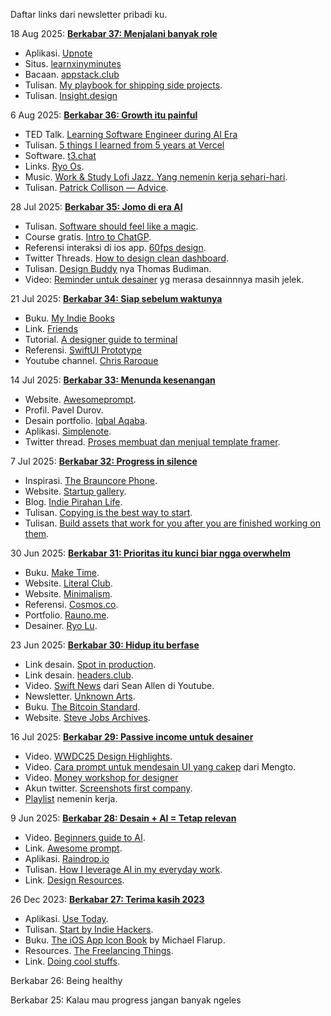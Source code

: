 
Daftar links dari newsletter pribadi ku. 

18 Aug 2025: [**Berkabar 37: Menjalani banyak role**](https://iosipratama.substack.com/p/berkabar-37-menjalani-banyak-role)
- Aplikasi. [Upnote](https://getupnote.com/)
- Situs. [learnxinyminutes](https://learnxinyminutes.com/)
- Bacaan. [appstack.club](https://appstacks.club/)
- Tulisan. [My playbook for shipping side projects](https://brianlovin.com/writing/my-playbook-for-shipping-side-projects).
- Tulisan. [Insight.design](https://medium.com/insightdesign)

6 Aug 2025: [**Berkabar 36: Growth itu painful**](https://iosipratama.substack.com/p/berkabar-36-growth-itu-painful)
- TED Talk. [Learning Software Engineer during AI Era](https://www.youtube.com/watch?v=w4rG5GY9IlA)
- Tulisan. [5 things I learned from 5 years at Vercel](https://leerob.com/vercel)
- Software. [t3.chat](https://t3.chat/)
- Links. [Ryo Os](https://os.ryo.lu/).
- Music. [Work & Study Lofi Jazz. Yang nemenin kerja sehari-hari](https://www.youtube.com/watch?v=CfPxlb8-ZQ0).
- Tulisan. [Patrick Collison — Advice](https://patrickcollison.com/advice).

28 Jul 2025: [**Berkabar 35: Jomo di era AI**](https://iosipratama.substack.com/p/berkabar-35-jomo-di-era-ai)
- Tulisan. [Software should feel like a magic](https://www.coryetzkorn.com/writing/software-should-feel-like-magic).
- Course gratis. [Intro to ChatGP](https://www.theneuron.ai/courses/intro-to-chatgpt-training-course).
- Referensi interaksi di ios app. [60fps design](https://60fps.design/).
- Twitter Threads. [How to design clean dashboard](https://x.com/daltonuiux/status/1899507459791683603).
- Tulisan. [Design Buddy](https://designbuddy.substack.com/) nya Thomas Budiman. 
- Video: [Reminder untuk desainer](https://vimeo.com/24715531) yg merasa desainnnya masih jelek.

21 Jul 2025: [**Berkabar 34: Siap sebelum waktunya**](https://iosipratama.substack.com/p/berkabar-34-siap-sebelum-waktunya)
- Buku. [My Indie Books](https://www.myindiebook.com/)
- Link. [Friends](https://wojtek.im/friends)
- Tutorial. [A designer guide to terminal](https://react.design/terminal)
- Referensi. [SwiftUI Prototype](https://swiftui.design/code)
- Youtube channel. [Chris Raroque](https://www.youtube.com/feed/subscriptions/UC4x3CR25WSlvMJUtSPPzwwg)

14 Jul 2025: [**Berkabar 33: Menunda kesenangan**](https://iosipratama.substack.com/p/berkabar-33-menunda-kesenangan)
- Website. [Awesomeprompt](https://www.awesomeprompts.cc/).
- Profil. Pavel Durov.
- Desain portfolio. [Iqbal Aqaba](https://iqbalaqaba.com/).
- Aplikasi. [Simplenote](https://simplenote.com/).
- Twitter thread. [Proses membuat dan menjual template framer](https://x.com/filipoviclazar_/status/1943299695494750474). 

7 Jul 2025: [**Berkabar 32: Progress in silence**](https://iosipratama.substack.com/p/berkabar-32-progress-in-silence)
- Inspirasi. [The Brauncore Phone](https://johannesippen.com/2024/brauncore-phone/).
- Website. [Startup gallery](https://startups.gallery/).
- Blog. [Indie Pirahan Life](https://newsletter.jjvalino.com/).
- Tulisan. [Copying is the best way to start](https://www.reproof.app/blog/start-by-copying). 
- Tulisan. [Build assets that work for you after you are finished working on them](https://www.wealest.com/articles/build-assets). 

30 Jun 2025: [**Berkabar 31: Prioritas itu kunci biar ngga overwhelm**](https://iosipratama.substack.com/p/berkabar-31-prioritas-kunci-biar)
- Buku. [Make Time](https://maketime.blog/). 
- Website. [Literal Club](https://literal.club/). 
- Website. [Minimalism](https://minimalism.com/).
- Referensi. [Cosmos.co](https://www.cosmos.so/iosipratama).
- Portfolio. [Rauno.me](https://rauno.me/).
- Desainer. [Ryo Lu](https://x.com/ryolu_). 

23 Jun 2025: [**Berkabar 30: Hidup itu berfase**](https://iosipratama.substack.com/p/berkabar-30-hidup-itu-berfase)
- Link desain. [Spot in production](https://www.spottedinprod.com/).
- Link desain. [headers.club](https://headers.club/).
- Video. [Swift News](https://www.youtube.com/watch?v=14ZpgTJ5I0Q) dari Sean Allen di Youtube.
- Newsletter. [Unknown Arts](https://www.unknownarts.co/). 
- Buku. [The Bitcoin Standard](https://www.amazon.com/Bitcoin-Standard-Decentralized-Alternative-Central/dp/1119473861).
- Website. [Steve Jobs Archives](https://stevejobsarchive.com/).

16 Jul 2025: [**Berkabar 29: Passive income untuk desainer**](https://iosipratama.substack.com/p/berkabar-29-passive-income-desainer)
- Video. [WWDC25 Design Highlights](https://developer.apple.com/videos/design/).
- Video. [Cara prompt untuk mendesain UI yang cakep](https://x.com/MengTo/status/1925057411439829457) dari Mengto.
- Video. [Money workshop for designer](https://marketingfordesigners.co/money-workshop)
- Akun twitter. [Screenshots first company](https://x.com/screenshotfirst).
- [Playlist](https://www.youtube.com/watch?v=6-aSWlA3WLM) nemenin kerja.

9 Jun 2025: [**Berkabar 28: Desain + AI = Tetap relevan**](https://iosipratama.substack.com/p/berkabar-28-desain-ai-tetap-relevan)
- Video. [Beginners guide to AI](https://x.com/rileybrown_ai/status/1914139690791481766).
- Link. [Awesome prompt](https://www.awesomeprompts.cc/).
- Aplikasi. [Raindrop.io](http://raindrop.io/)
- Tulisan. [How I leverage AI in my everyday work](https://www.seanhalpin.xyz/notes/how-i-code-with-ai).
- Link. [Design Resources](https://designresourc.es/). 


26 Dec 2023: [**Berkabar 27: Terima kasih 2023**](https://iosipratama.substack.com/p/berkabar-27-terima-kasih-2023)
- Aplikasi. [Use Today](https://www.usetoday.app/).
- Tulisan. [Start by Indie Hackers](https://www.indiehackers.com/start).
- Buku. [The iOS App Icon Book](https://pixelresort.gumroad.com/l/theiosappiconbook?layout=profile) by Michael Flarup.
- Resources. [The Freelancing Things](https://www.freelancethings.co/).
- Link. [Doing cool stuffs](https://www.doingcoolstuff.xyz/). 


Berkabar 26: Being healthy

Berkabar 25: Kalau mau progress jangan banyak ngeles